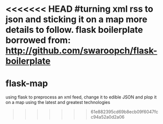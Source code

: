 <<<<<<< HEAD
#turning xml rss to json and sticking it on a map
more details to follow. flask boilerplate borrowed from: http://github.com/swaroopch/flask-boilerplate
=======
flask-map
=========

using flask to preprocess an xml feed, change it to edible JSON and plop it on a map using the latest and greatest technologies
>>>>>>> 61e882395cd69b8ecb09f6047fcc94a52a0d2a06
